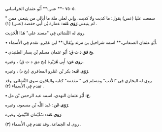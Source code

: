 ٧٥٠٥ -** عس:** أَبُو عثمان الخراساني.

" سمعت عليا (عس) يقول: ما كذبت ولا كذبت، وإني لعلي ملة ما أبالي من يتبعني ممن لم يتبعني.**رَوَى عَنه:** عمارة بْن أَبي حفصة (عس) (١) .

روى له النَّسَائي فِي "مسند علي" هَذَا الْحَدِيث.

• أَبُو عثمان الصنعاني،** اسمه شراحيل بن مرثد ويُقال:** ابن عَمْرو. تقدم فِي الأَسماء.

**• بخ فق د ت ق:** أَبُو عثمان مسلم بْن يسار الطنبذي.

**روى عن:** أَبِي هُرَيْرة (بخ مق د ت ق) ، وغيره.

**رَوَى عَنه:** بكر بْن عَمْرو المعافري (بخ د) ، وغيره.

روى له البخاري فِي "الأدب" ومسلم فِي " مقدمة" كتابه والباقون سوى النَّسَائي. وقد تقدم فِي الأَسماء (٢) .

**• ع:** أَبُو عثمان النهدي، اسمه عبد الرحمن بْن مل.

**رَوَى عَن:** عَبد اللَّه بْن مسعود، وغيره.

**رَوَى عَنه:** سُلَيْمان التَّيْمِيّ، وغيره.

روى له الجماعة. وقد تقدم فِي الأَسماء (٣) .
